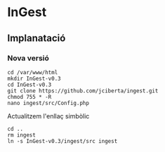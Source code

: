 # InGest

## Implanatació

### Nova versió

```
cd /var/www/html
mkdir InGest-v0.3
cd InGest-v0.3
git clone https://github.com/jciberta/ingest.git
chmod 755 * -R
nano ingest/src/Config.php
```

Actualitzem l'enllaç simbòlic
```
cd ..
rm ingest
ln -s InGest-v0.3/ingest/src ingest
```
